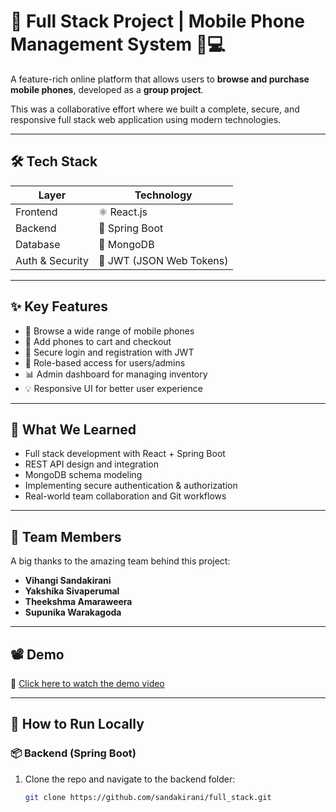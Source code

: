 # 🚀 Full Stack Project | Mobile Phone Management System 📱💻

A feature-rich online platform that allows users to **browse and purchase mobile phones**, developed as a **group project**.

This was a collaborative effort where we built a complete, secure, and responsive full stack web application using modern technologies.

---

## 🛠️ Tech Stack

| Layer         | Technology       |
|---------------|------------------|
| Frontend      | ⚛️ React.js      |
| Backend       | 🌱 Spring Boot    |
| Database      | 🍃 MongoDB        |
| Auth & Security | 🔐 JWT (JSON Web Tokens) |

---

## ✨ Key Features

- 📱 Browse a wide range of mobile phones
- 🛒 Add phones to cart and checkout
- 🔐 Secure login and registration with JWT
- 👤 Role-based access for users/admins
- 📊 Admin dashboard for managing inventory
- 💡 Responsive UI for better user experience

---

## 🧠 What We Learned

- Full stack development with React + Spring Boot
- REST API design and integration
- MongoDB schema modeling
- Implementing secure authentication & authorization
- Real-world team collaboration and Git workflows

---

## 🤝 Team Members

A big thanks to the amazing team behind this project:

- **Vihangi Sandakirani**
- **Yakshika Sivaperumal**
- **Theekshma Amaraweera**
- **Supunika Warakagoda**

---

## 📽️ Demo

🎥 [Click here to watch the demo video](https://www.linkedin.com/posts/vihangi-sandakirani_reactjs-springboot-mongodb-activity-7318966080423538688-xOLj?utm_source=share&utm_medium=member_desktop&rcm=ACoAADvXYMkB57HmQhefMC2-tLEEPej6tEDn7Xw)

---

## 🚀 How to Run Locally

### 📦 Backend (Spring Boot)
1. Clone the repo and navigate to the backend folder:
   ```bash
   git clone https://github.com/sandakirani/full_stack.git
